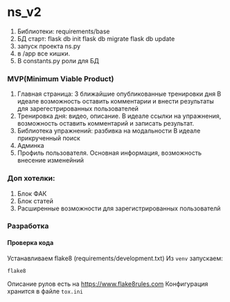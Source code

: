 # ns_v2

1. Библиотеки: requirements/base
2. БД старт:
flask db init
flask db migrate
flask db update
3. запуск проекта ns.py
4. в /app все кишки.
5. В constants.py роли для БД



### MVP(Minimum Viable Product)
1. Главная страница: 3 ближайшие опубликованные тренировки дня
В идеале возможность оставить комментарии и внести результаты
для зарегестрированных пользователей
2. Тренировка дня: видео, описание.
В идеале ссылки на упражнения,
возможность оставить комментарий и записать результат.
3. Библиотека упражнений: разбивка на модальности
В идеале прикрученный поиск
4. Админка
5. Профиль пользователя. Основная информация,
возможность внесение изменейний

### Доп хотелки:
1. Блок ФАК
2. Блок статей
3. Расширенные возможности для зарегистрированных пользователй

### Разработка
#### Проверка кода
Устанавливаем flake8 (requirements/development.txt)
Из `venv` запускаем:
```
flake8
```
Описание рулов есть на https://www.flake8rules.com
Конфигурация хранится в файле `tox.ini`

